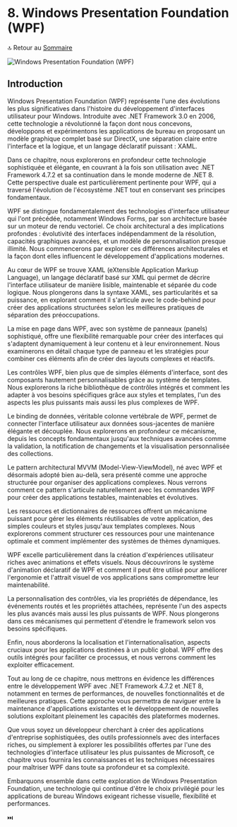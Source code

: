 # 8. Windows Presentation Foundation (WPF)

🔝 Retour au [Sommaire](/SOMMAIRE.md)

![Windows Presentation Foundation (WPF)](https://via.placeholder.com/800x200?text=Windows+Presentation+Foundation+%28WPF%29)

## Introduction

Windows Presentation Foundation (WPF) représente l'une des évolutions les plus significatives dans l'histoire du développement d'interfaces utilisateur pour Windows. Introduite avec .NET Framework 3.0 en 2006, cette technologie a révolutionné la façon dont nous concevons, développons et expérimentons les applications de bureau en proposant un modèle graphique complet basé sur DirectX, une séparation claire entre l'interface et la logique, et un langage déclaratif puissant : XAML.

Dans ce chapitre, nous explorerons en profondeur cette technologie sophistiquée et élégante, en couvrant à la fois son utilisation avec .NET Framework 4.7.2 et sa continuation dans le monde moderne de .NET 8. Cette perspective duale est particulièrement pertinente pour WPF, qui a traversé l'évolution de l'écosystème .NET tout en conservant ses principes fondamentaux.

WPF se distingue fondamentalement des technologies d'interface utilisateur qui l'ont précédée, notamment Windows Forms, par son architecture basée sur un moteur de rendu vectoriel. Ce choix architectural a des implications profondes : évolutivité des interfaces indépendamment de la résolution, capacités graphiques avancées, et un modèle de personnalisation presque illimité. Nous commencerons par explorer ces différences architecturales et la façon dont elles influencent le développement d'applications modernes.

Au cœur de WPF se trouve XAML (eXtensible Application Markup Language), un langage déclaratif basé sur XML qui permet de décrire l'interface utilisateur de manière lisible, maintenable et séparée du code logique. Nous plongerons dans la syntaxe XAML, ses particularités et sa puissance, en explorant comment il s'articule avec le code-behind pour créer des applications structurées selon les meilleures pratiques de séparation des préoccupations.

La mise en page dans WPF, avec son système de panneaux (panels) sophistiqué, offre une flexibilité remarquable pour créer des interfaces qui s'adaptent dynamiquement à leur contenu et à leur environnement. Nous examinerons en détail chaque type de panneau et les stratégies pour combiner ces éléments afin de créer des layouts complexes et réactifs.

Les contrôles WPF, bien plus que de simples éléments d'interface, sont des composants hautement personnalisables grâce au système de templates. Nous explorerons la riche bibliothèque de contrôles intégrés et comment les adapter à vos besoins spécifiques grâce aux styles et templates, l'un des aspects les plus puissants mais aussi les plus complexes de WPF.

Le binding de données, véritable colonne vertébrale de WPF, permet de connecter l'interface utilisateur aux données sous-jacentes de manière élégante et découplée. Nous explorerons en profondeur ce mécanisme, depuis les concepts fondamentaux jusqu'aux techniques avancées comme la validation, la notification de changements et la visualisation personnalisée des collections.

Le pattern architectural MVVM (Model-View-ViewModel), né avec WPF et désormais adopté bien au-delà, sera présenté comme une approche structurée pour organiser des applications complexes. Nous verrons comment ce pattern s'articule naturellement avec les commandes WPF pour créer des applications testables, maintenables et évolutives.

Les ressources et dictionnaires de ressources offrent un mécanisme puissant pour gérer les éléments réutilisables de votre application, des simples couleurs et styles jusqu'aux templates complexes. Nous explorerons comment structurer ces ressources pour une maintenance optimale et comment implémenter des systèmes de thèmes dynamiques.

WPF excelle particulièrement dans la création d'expériences utilisateur riches avec animations et effets visuels. Nous découvrirons le système d'animation déclaratif de WPF et comment il peut être utilisé pour améliorer l'ergonomie et l'attrait visuel de vos applications sans compromettre leur maintenabilité.

La personnalisation des contrôles, via les propriétés de dépendance, les événements routés et les propriétés attachées, représente l'un des aspects les plus avancés mais aussi les plus puissants de WPF. Nous plongerons dans ces mécanismes qui permettent d'étendre le framework selon vos besoins spécifiques.

Enfin, nous aborderons la localisation et l'internationalisation, aspects cruciaux pour les applications destinées à un public global. WPF offre des outils intégrés pour faciliter ce processus, et nous verrons comment les exploiter efficacement.

Tout au long de ce chapitre, nous mettrons en évidence les différences entre le développement WPF avec .NET Framework 4.7.2 et .NET 8, notamment en termes de performances, de nouvelles fonctionnalités et de meilleures pratiques. Cette approche vous permettra de naviguer entre la maintenance d'applications existantes et le développement de nouvelles solutions exploitant pleinement les capacités des plateformes modernes.

Que vous soyez un développeur cherchant à créer des applications d'entreprise sophistiquées, des outils professionnels avec des interfaces riches, ou simplement à explorer les possibilités offertes par l'une des technologies d'interface utilisateur les plus puissantes de Microsoft, ce chapitre vous fournira les connaissances et les techniques nécessaires pour maîtriser WPF dans toute sa profondeur et sa complexité.

Embarquons ensemble dans cette exploration de Windows Presentation Foundation, une technologie qui continue d'être le choix privilégié pour les applications de bureau Windows exigeant richesse visuelle, flexibilité et performances.

⏭️

